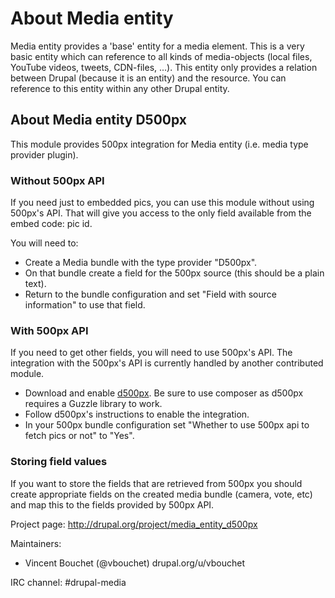 # About Media entity

Media entity provides a 'base' entity for a media element. This is a very basic
entity which can reference to all kinds of media-objects (local files, YouTube
videos, tweets, CDN-files, ...). This entity only provides a relation between
Drupal (because it is an entity) and the resource. You can reference to this
entity within any other Drupal entity.

## About Media entity D500px

This module provides 500px integration for Media entity (i.e. media type
provider plugin).

### Without 500px API
If you need just to embedded pics, you can use this module without using
500px's API. That will give you access to the only field available from the
embed code: pic id.

You will need to:

- Create a Media bundle with the type provider "D500px".
- On that bundle create a field for the 500px source (this should be a plain
  text).
- Return to the bundle configuration and set "Field with source information" to
  use that field.


### With 500px API
If you need to get other fields, you will need to use 500px's API. The
integration with the 500px's API is currently handled by another contributed
module.

- Download and enable 
  [d500px](https://www.drupal.org/project/d500px). Be sure to use composer as
  d500px requires a Guzzle library to work.
- Follow d500px's instructions to enable the integration.
- In your 500px bundle configuration set "Whether to use 500px api to fetch
  pics or not" to "Yes".

### Storing field values
If you want to store the fields that are retrieved from 500px you should create
appropriate fields on the created media bundle (camera, vote, etc) and map 
this to the fields provided by 500px API.


Project page: http://drupal.org/project/media_entity_d500px

Maintainers:
 - Vincent Bouchet (@vbouchet) drupal.org/u/vbouchet

IRC channel: #drupal-media
